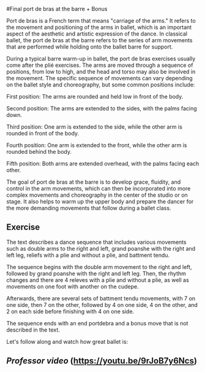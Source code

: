 #Final port de bras at the barre + Bonus

Port de bras is a French term that means "carriage of the arms." It refers to the movement and positioning of the arms in ballet, which is an important aspect of the aesthetic and artistic expression of the dance. In classical ballet, the port de bras at the barre refers to the series of arm movements that are performed while holding onto the ballet barre for support.

During a typical barre warm-up in ballet, the port de bras exercises usually come after the plié exercises. The arms are moved through a sequence of positions, from low to high, and the head and torso may also be involved in the movement. The specific sequence of movements can vary depending on the ballet style and choreography, but some common positions include:

First position: The arms are rounded and held low in front of the body.

Second position: The arms are extended to the sides, with the palms facing down.

Third position: One arm is extended to the side, while the other arm is rounded in front of the body.

Fourth position: One arm is extended to the front, while the other arm is rounded behind the body.

Fifth position: Both arms are extended overhead, with the palms facing each other.

The goal of port de bras at the barre is to develop grace, fluidity, and control in the arm movements, which can then be incorporated into more complex movements and choreography in the center of the studio or on stage. It also helps to warm up the upper body and prepare the dancer for the more demanding movements that follow during a ballet class.

## **Exercise**



The text describes a dance sequence that includes various movements such as double arms to the right and left, grand poanshe with the right and left leg, reliefs with a plie and without a plie, and battment tendu.

The sequence begins with the double arm movement to the right and left, followed by grand poanshe with the right and left leg. Then, the rhythm changes and there are 4 releves with a plie and without a plie, as well as movements on one foot with another on the cudepe.

Afterwards, there are several sets of battment tendu movements, with 7 on one side, then 7 on the other, followed by 4 on one side, 4 on the other, and 2 on each side before finishing with 4 on one side.

The sequence ends with an end portdebra and a bonus move that is not described in the text.



Let's follow along and watch how great ballet is:

## ***Professor video*** (<https://youtu.be/9rJoB7y6Ncs>)
